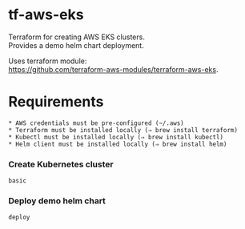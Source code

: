 # tf-aws-eks

Terraform for creating AWS EKS clusters.  
Provides a demo helm chart deployment.  

Uses terraform module:  
https://github.com/terraform-aws-modules/terraform-aws-eks.  

# Requirements

```
* AWS credentials must be pre-configured (~/.aws)
* Terraform must be installed locally (⇒ brew install terraform)
* Kubectl must be installed locally (⇒ brew install kubectl)
* Helm client must be installed locally (⇒ brew install helm)
```


### Create Kubernetes cluster

`basic`

### Deploy demo helm chart

`deploy`
